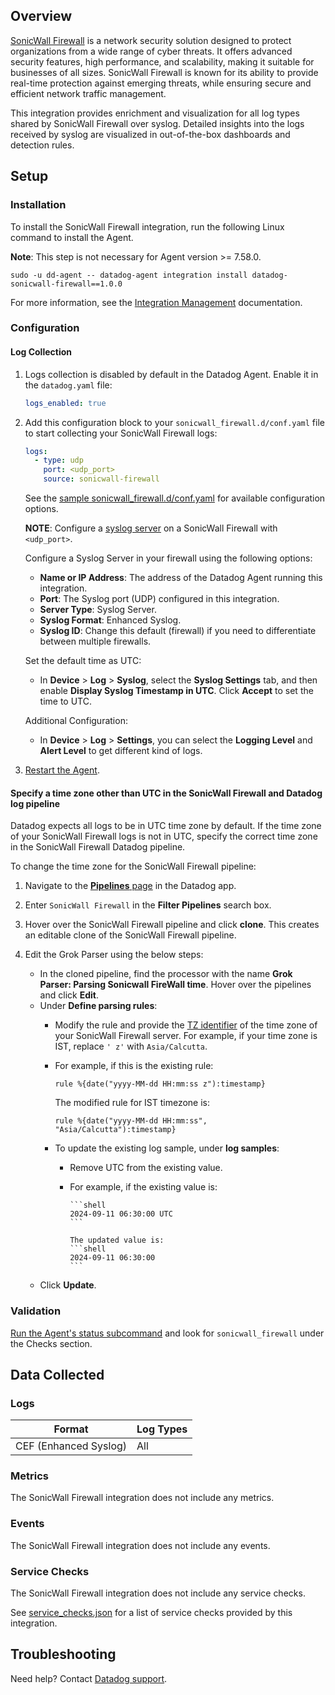## Overview

[SonicWall Firewall][1] is a network security solution designed to protect organizations from a wide range of cyber threats. It offers advanced security features, high performance, and scalability, making it suitable for businesses of all sizes. SonicWall Firewall is known for its ability to provide real-time protection against emerging threats, while ensuring secure and efficient network traffic management.

This integration provides enrichment and visualization for all log types shared by SonicWall Firewall over syslog. Detailed insights into the logs received by syslog are visualized in out-of-the-box dashboards and detection rules.


## Setup

### Installation

To install the SonicWall Firewall integration, run the following Linux command to install the Agent. 

**Note**: This step is not necessary for Agent version >= 7.58.0.

  ```shell
  sudo -u dd-agent -- datadog-agent integration install datadog-sonicwall-firewall==1.0.0
  ```

For more information, see the [Integration Management][2] documentation.

### Configuration

#### Log Collection

1.  Logs collection is disabled by default in the Datadog Agent. Enable it in the `datadog.yaml` file:
    ```yaml
    logs_enabled: true
    ```

2. Add this configuration block to your `sonicwall_firewall.d/conf.yaml` file to start collecting your SonicWall Firewall logs:

    ```yaml
    logs:
      - type: udp
        port: <udp_port>
        source: sonicwall-firewall
    ```

    See the [sample sonicwall_firewall.d/conf.yaml][3] for available configuration options.
    
    **NOTE**: Configure a [syslog server][8] on a SonicWall Firewall with `<udp_port>`.
   
    Configure a Syslog Server in your firewall using the following options:

    - **Name or IP Address**: The address of the Datadog Agent running this integration.
    - **Port**: The Syslog port (UDP) configured in this integration.
    - **Server Type**: Syslog Server.
    - **Syslog Format**: Enhanced Syslog.
    - **Syslog ID**: Change this default (firewall) if you need to differentiate between multiple firewalls.

    Set the default time as UTC:

    - In **Device** > **Log** > **Syslog**, select the **Syslog Settings** tab, and then enable **Display Syslog Timestamp in UTC**. Click **Accept** to set the time to UTC.

    Additional Configuration:

    - In **Device** > **Log** > **Settings**, you can select the **Logging Level** and **Alert Level** to get different kind of logs.

3. [Restart the Agent][4].

#### Specify a time zone other than UTC in the SonicWall Firewall and Datadog log pipeline
Datadog expects all logs to be in UTC time zone by default. If the time zone of your SonicWall Firewall logs is not in UTC, specify the correct time zone in the SonicWall Firewall Datadog pipeline.

To change the time zone for the SonicWall Firewall pipeline:

1. Navigate to the [**Pipelines** page][10] in the Datadog app.

2. Enter `SonicWall Firewall` in the **Filter Pipelines** search box.

3. Hover over the SonicWall Firewall pipeline and click **clone**. This creates an editable clone of the SonicWall Firewall pipeline.

4. Edit the Grok Parser using the below steps:

   - In the cloned pipeline, find the processor with the name **Grok Parser: Parsing Sonicwall FireWall time**. Hover over the pipelines and click **Edit**.
   - Under **Define parsing rules**:
      - Modify the rule and provide the [TZ identifier][9] of the time zone of your SonicWall Firewall server. For example, if your time zone is IST, replace `' z'` with `Asia/Calcutta`.
      - For example, if this is the existing rule:

          ```shell
          rule %{date("yyyy-MM-dd HH:mm:ss z"):timestamp}
          ```
        
        The modified rule for IST timezone is:

          ```shell
          rule %{date("yyyy-MM-dd HH:mm:ss", "Asia/Calcutta"):timestamp}
          ```

      - To update the existing log sample, under **log samples**:
        - Remove UTC from the existing value.
        - For example, if the existing value is:

              ```shell
              2024-09-11 06:30:00 UTC
              ```
              
              The updated value is:
              ```shell
              2024-09-11 06:30:00
              ```

    - Click **Update**.

### Validation

[Run the Agent's status subcommand][5] and look for `sonicwall_firewall` under the Checks section.

## Data Collected

### Logs

|         Format          | Log Types    |
| --------------------    | -------------- |
| CEF (Enhanced Syslog)   | All          |

### Metrics

The SonicWall Firewall integration does not include any metrics.

### Events

The SonicWall Firewall integration does not include any events.

### Service Checks

The SonicWall Firewall integration does not include any service checks.

See [service_checks.json][6] for a list of service checks provided by this integration.

## Troubleshooting

Need help? Contact [Datadog support][7].

[1]: https://www.sonicwall.com/
[2]: https://docs.datadoghq.com/agent/guide/integration-management/?tab=linux#install
[3]: https://github.com/DataDog/integrations-core/blob/master/sonicwall_firewall/datadog_checks/sonicwall_firewall/data/conf.yaml.example
[4]: https://docs.datadoghq.com/agent/guide/agent-commands/#start-stop-and-restart-the-agent
[5]: https://docs.datadoghq.com/agent/guide/agent-commands/#agent-status-and-information
[6]: https://github.com/DataDog/integrations-core/blob/master/sonicwall_firewall/assets/service_checks.json
[7]: https://docs.datadoghq.com/help/
[8]: https://www.sonicwall.com/support/knowledge-base/how-can-i-configure-a-syslog-server-on-a-sonicwall-firewall/170505984096810
[9]: https://en.wikipedia.org/wiki/List_of_tz_database_time_zones
[10]: https://app.datadoghq.com/logs/pipelines